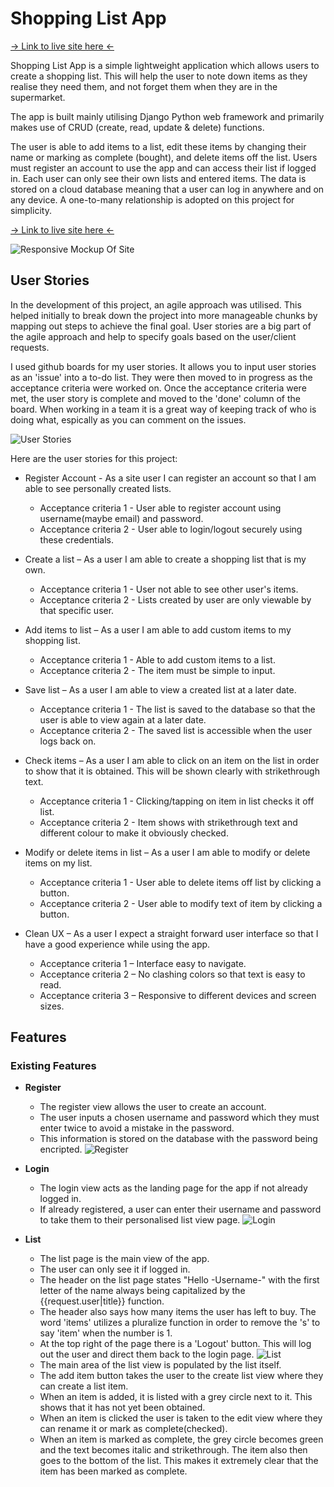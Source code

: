 # Shopping List App

[-> Link to live site here <-](https://shopping-list-app-bd52d42b5faa.herokuapp.com/)

Shopping List App is a simple lightweight application which allows users to create a shopping list. This will help the user to note down items as they realise they need them, and not forget them when they are in the supermarket.

The app is built mainly utilising Django Python web framework and primarily makes use of CRUD (create, read, update & delete) functions.

The user is able to add items to a list, edit these items by changing their name or marking as complete (bought), and delete items off the list. Users must register an account to use the app and can access their list if logged in. Each user can only see their own lists and entered items. The data is stored on a cloud database meaning that a user can log in anywhere and on any device. A one-to-many relationship is adopted on this project for simplicity.

[-> Link to live site here <-](https://shopping-list-app-bd52d42b5faa.herokuapp.com/)

![Responsive Mockup Of Site](readme_files/images/responsive_site.PNG)

## User Stories

In the development of this project, an agile approach was utilised. This helped initially to break down the project into more manageable chunks by mapping out steps to achieve the final goal. User stories are a big part of the agile approach and help to specify goals based on the user/client requests. 

I used github boards for my user stories. It allows you to input user stories as an 'issue' into a to-do list. They were then moved to in progress as the acceptance criteria were worked on. Once the acceptance criteria were met, the user story is complete and moved to the 'done' column of the board. When working in a team it is a great way of keeping track of who is doing what, espically as you can comment on the issues.

![User Stories](readme_files/images/user_stories.PNG)

Here are the user stories for this project:

- Register Account - As a site user I can register an account so that I am able to see personally created lists.
    - Acceptance criteria 1 - User able to register account using username(maybe email) and password.
    - Acceptance criteria 2 - User able to login/logout securely using these credentials.

- Create a list – As a user I am able to create a shopping list that is my own.
    - Acceptance criteria 1 - User not able to see other user's items.
    - Acceptance criteria 2 - Lists created by user are only viewable by that specific user.

- Add items to list – As a user I am able to add custom items to my shopping list.
    - Acceptance criteria 1 - Able to add custom items to a list.
    - Acceptance criteria 2 - The item must be simple to input.

- Save list – As a user I am able to view a created list at a later date.
    - Acceptance criteria 1 - The list is saved to the database so that the user is able to view again at a later date.
    - Acceptance criteria 2 - The saved list is accessible when the user logs back on.

- Check items – As a user I am able to click on an item on the list in order to show that it is obtained. This will be shown clearly with strikethrough text.
    - Acceptance criteria 1 - Clicking/tapping on item in list checks it off list.
    - Acceptance criteria 2 - Item shows with strikethrough text and different colour to make it obviously checked.

- Modify or delete items in list – As a user I am able to modify or delete items on my list.
    - Acceptance criteria 1 - User able to delete items off list by clicking a button.
    - Acceptance criteria 2 - User able to modify text of item by clicking a button.

- Clean UX – As a user I expect a straight forward user interface so that I have a good experience while using the app.
    - Acceptance criteria 1 – Interface easy to navigate.
    - Acceptance criteria 2 – No clashing colors so that text is easy to read.
    - Acceptance criteria 3 – Responsive to different devices and screen sizes.


## Features

### Existing Features

- __Register__

    - The register view allows the user to create an account.
    - The user inputs a chosen username and password which they must enter twice to avoid a mistake in the password.
    - This information is stored on the database with the password being encripted.
    ![Register](readme_files/images/register.PNG)



- __Login__

    - The login view acts as the landing page for the app if not already logged in.
    - If already registered, a user can enter their username and password to take them to their personalised list view page.
    ![Login](readme_files/images/login.PNG)



- __List__

    - The list page is the main view of the app.
    - The user can only see it if logged in.
    - The header on the list page states "Hello -Username-" with the first letter of the name always being capitalized by the {{request.user|title}} function.
    - The header also says how many items the user has left to buy. The word 'items' utilizes a pluralize function in order to remove the 's' to say 'item' when the number is 1.
    - At the top right of the page there is a 'Logout' button. This will log out the user and direct them back to the login page.
    ![List](readme_files/images/list_view.PNG)
     - The main area of the list view is populated by the list itself.
     - The add item button takes the user to the create list view where they can create a list item.
     - When an item is added, it is listed with a grey circle next to it. This shows that it has not yet been obtained.
     - When an item is clicked the user is taken to the edit view where they can rename it or mark as complete(checked).
     - When an item is marked as complete, the grey circle becomes green and the text becomes italic and strikethrough. The item also then goes to the bottom of the list. This makes it extremely clear that the item has been marked as complete.


